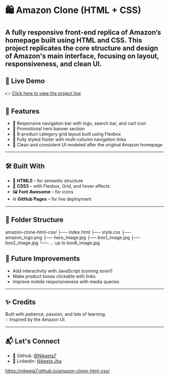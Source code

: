 # 🛍️ Amazon Clone (HTML + CSS)

A fully responsive front-end replica of Amazon’s homepage built using **HTML** and **CSS**. This project replicates the core structure and design of Amazon's main interface, focusing on layout, responsiveness, and clean UI.
---

## 🚀 Live Demo

👉 [Click here to view the project live](https://nikeeta7.github.io/amazon-clone-html-css/)


## 🌟 Features

- 🔹 Responsive navigation bar with logo, search bar, and cart icon  
- 🔹 Promotional hero banner section  
- 🔹 8-product category grid layout built using Flexbox  
- 🔹 Fully styled footer with multi-column navigation links  
- 🔹 Clean and consistent UI modeled after the original Amazon homepage

---

## 🛠️ Built With

- 🧱 **HTML5** – for semantic structure  
- 🎨 **CSS3** – with Flexbox, Grid, and hover effects  
- 🖼️ **Font Awesome** – for icons  
- 🌐 **GitHub Pages** – for live deployment

---

## 📁 Folder Structure

amazon-clone-html-css/
├── index.html
├── style.css
├── amazon_logo.png
├── hero_image.jpg
├── box1_image.jpg
├── box2_image.jpg
└── ... up to box8_image.jpg

## 🙌 Future Improvements

- Add interactivity with JavaScript (coming soon!)
- Make product boxes clickable with links
- Improve mobile responsiveness with media queries

---

## ✨ Credits

Built with patience, passion, and lots of learning.  
💡 Inspired by the Amazon UI.

---

## 📬 Let's Connect

- 🔗 GitHub: [@Nikeeta7](https://github.com/Nikeeta7)
- 💼 LinkedIn: [Nikeeta Jha](https://www.linkedin.com/in/nikeeta-jha-62b91a282/)


https://nikeeta7.github.io/amazon-clone-html-css/

